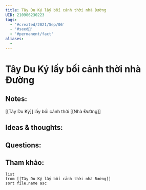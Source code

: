 ```yaml
---
title: Tây Du Ký lấy bối cảnh thời nhà Đường
UID: 210906230223
tags:
  - '#created/2021/Sep/06'
  - '#seed🥜'
  - '#permanent/fact'
aliases:
  - 
---
```

# Tây Du Ký lấy bối cảnh thời nhà Đường

## Notes:
[[Tây Du Ký]] lấy bối cảnh thời [[Nhà Đường]]

## Ideas & thoughts:

## Questions:


## Tham khảo:
```dataview
list
from [[Tây Du Ký lấy bối cảnh thời nhà Đường]]
sort file.name asc
```